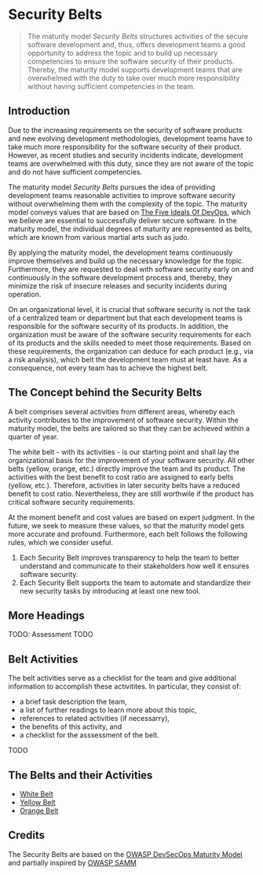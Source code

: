 # Security Belts

> The maturity model *Security Belts* structures activities of the secure software development and, thus, offers development teams a good opportunity to address the topic and to build up necessary competencies to ensure the software security of their products. Thereby, the maturity model supports development teams that are overwhelmed with the duty to take over much more responsibility without having sufficient competencies in the team.

## Introduction

Due to the increasing requirements on the security of software products and new evolving development methodologies, development teams have to take much more responsibility for the software security of their product. However, as recent studies and security incidents indicate, development teams are overwhelmed with this duty, since they are not aware of the topic and do not have sufficient competencies.

The maturity model *Security Belts* pursues the idea of providing development teams reasonable activities to improve software security without overwhelming them with the complexity of the topic. The maturity model conveys values that are based on [The Five Ideals Of DevOps](https://itrevolution.com/five-ideals-of-devops/), which we believe are essential to successfully deliver secure software. In the maturity model, the individual degrees of maturity are represented as belts, which are known from various martial arts such as judo.

By applying the maturity model, the development teams continuously improve themselves and build up the necessary knowledge for the topic. Furthermore, they are requested to deal with software security early on and continuously in the software development process and, thereby, they minimize the risk of insecure releases and security incidents during operation.

On an organizational level, it is crucial that software security is not the task of a centralized team or department but that each development teams is responsible for the software security of its products. In addition, the organization must be aware of the software security requirements for each of its products and the skills needed to meet those requirements. Based on these requirements, the organization can deduce for each product (e.g., via a risk analysis), which belt the development team must at least have. As a consequence, not every team has to achieve the highest belt.

## The Concept behind the Security Belts

A belt comprises several activities from different areas, whereby each activity contributes to the improvement of software security. Within the maturity model, the belts are tailored so that they can be achieved within a quarter of year. 

The white belt - with its activities - is our starting point and shall lay the organizational basis for the improvement of your software security. All other belts (yellow, orange, etc.) directly improve the team and its product. The activities with the best benefit to cost ratio are assigned to early belts (yellow, etc.). Therefore, activities in later security belts have a reduced benefit to cost ratio. Nevertheless, they are still worthwile if the product has critical software security requirements.

At the moment benefit and cost values are based on expert judgment. In the future, we seek to measure these
values, so that the maturity model gets more accurate and profound. Furthermore, each belt follows the
following rules, which we consider useful.
1. Each Security Belt improves transparency to help the team to better understand and communicate to their stakeholders how well it ensures software security.
2. Each Security Belt supports the team to automate and standardize their new security tasks by introducing at least one new tool.

## More Headings

TODO: Assessment
TODO

## Belt Activities

The belt activities serve as a checklist for the team and give additional information to accomplish these activitites. In particular, they consist of:
- a brief task description the team,
- a list of further readings to learn more about this topic,
- references to related activities (if necessarry),
- the benefits of this activity, and
- a checklist for the asssessment of the belt.

TODO

## The Belts and their Activities

- [White Belt](white/README.md)
- [Yellow Belt](yellow/README.md)
- [Orange Belt](orange/README.md)

## Credits

The Security Belts are based on the [OWASP DevSecOps Maturity Model](https://owasp.org/www-project-devsecops-maturity-model/) and partially inspired by [OWASP SAMM](https://owasp.org/www-project-samm/)

